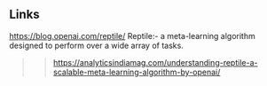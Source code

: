 ## Links
https://blog.openai.com/reptile/
Reptile:- a meta-learning algorithm designed to perform over a wide array of tasks.
>> https://analyticsindiamag.com/understanding-reptile-a-scalable-meta-learning-algorithm-by-openai/
